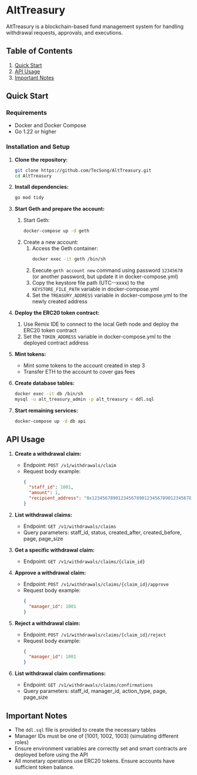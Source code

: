 # AltTreasury

AltTreasury is a blockchain-based fund management system for handling withdrawal requests, approvals, and executions.

## Table of Contents
1. [Quick Start](#quick-start)
2. [API Usage](#api-usage)
3. [Important Notes](#important-notes)

## Quick Start

### Requirements
- Docker and Docker Compose
- Go 1.22 or higher

### Installation and Setup

1. **Clone the repository:**
   ```bash
   git clone https://github.com/TecSong/AltTreasury.git
   cd AltTreasury
   ```

2. **Install dependencies:**
   ```bash
   go mod tidy
   ```

3. **Start Geth and prepare the account:**
   1. Start Geth:
      ```bash
      docker-compose up -d geth
      ```
   2. Create a new account:
      1. Access the Geth container:
         ```bash
         docker exec -it geth /bin/sh
         ```
      2. Execute `geth account new` command using password `12345678` (or another password, but update it in docker-compose.yml)
      3. Copy the keystore file path (UTC--xxxx) to the `KEYSTORE_FILE_PATH` variable in docker-compose.yml
      4. Set the `TREASURY_ADDRESS` variable in docker-compose.yml to the newly created address

4. **Deploy the ERC20 token contract:**
   1. Use Remix IDE to connect to the local Geth node and deploy the ERC20 token contract
   2. Set the `TOKEN_ADDRESS` variable in docker-compose.yml to the deployed contract address

5. **Mint tokens:**
   - Mint some tokens to the account created in step 3
   - Transfer ETH to the account to cover gas fees

6. **Create database tables:**
   ```bash
   docker exec -it db /bin/sh
   mysql -u alt_treasury_admin -p alt_treasury < ddl.sql
   ```

7. **Start remaining services:**
   ```bash
   docker-compose up -d db api
   ```

## API Usage

1. **Create a withdrawal claim:**
   - Endpoint: `POST /v1/withdrawals/claim`
   - Request body example:
     ```json
     {
       "staff_id": 1001,
       "amount": 1,
       "recipient_address": "0x1234567890123456789012345678901234567890"
     }
     ```

2. **List withdrawal claims:**
   - Endpoint: `GET /v1/withdrawals/claims`
   - Query parameters: staff_id, status, created_after, created_before, page, page_size

3. **Get a specific withdrawal claim:**
   - Endpoint: `GET /v1/withdrawals/claims/{claim_id}`

4. **Approve a withdrawal claim:**
   - Endpoint: `POST /v1/withdrawals/claims/{claim_id}/approve`
   - Request body example:
     ```json
     {
       "manager_id": 1001
     }
     ```

5. **Reject a withdrawal claim:**
   - Endpoint: `POST /v1/withdrawals/claims/{claim_id}/reject`
   - Request body example:
     ```json
     {
       "manager_id": 1001
     }
     ```

6. **List withdrawal claim confirmations:**
   - Endpoint: `GET /v1/withdrawals/claims/confirmations`
   - Query parameters: staff_id, manager_id, action_type, page, page_size

## Important Notes

- The `ddl.sql` file is provided to create the necessary tables
- Manager IDs must be one of [1001, 1002, 1003] (simulating different roles)
- Ensure environment variables are correctly set and smart contracts are deployed before using the API
- All monetary operations use ERC20 tokens. Ensure accounts have sufficient token balance.
